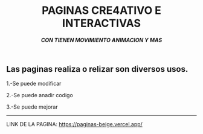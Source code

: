 <header>

<!--
  <<< Author notes: Course header >>>
  Include a 1280×640 image, course title in sentence case, and a concise description in emphasis.
  In your repository settings: enable template repository, add your 1280×640 social image, auto delete head branches.
  Add your open source license, GitHub uses MIT license.
-->

# PAGINAS CRE4ATIVO E INTERACTIVAS

___CON TIENEN MOVIMIENTO ANIMACION Y MAS___

</header>

<!--
  <<< Author notes: Step 1 >>>
  Choose 3-5 steps for your course.
  The first step is always the hardest, so pick something easy!
  Link to docs.github.com for further explanations.
  Encourage users to open new tabs for steps!
-->

## Las paginas realiza o relizar son diversos usos.

1.-Se puede modificar

2.-Se puede anadir codigo

3.-Se puede mejorar

<footer>

<!--
  <<< Author notes: Footer >>>
  Add a link to get support, GitHub status page, code of conduct, license link.
-->

---

LINK DE LA PAGINA: https://paginas-beige.vercel.app/

</footer>
